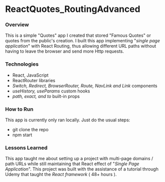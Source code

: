 # ReactQuotes_RoutingAdvanced

### Overview
This is a simple "Quotes" app I created that stored "Famous Quotes" or quotes from the public's creation. I built this app implementing "_single page application_" with React Routing, thus allowing different URL paths without having to leave the browser and send more Http requests.

### Technologies
* React, JavaScript
* ReactRouter libraries 
* _Switch, Redirect, BrowserRouter, Route, NavLink and Link_ components
* _useHistory, useParams_ custom hooks
* _path, exact, and to_ built-in props


### How to Run
This app is currently only ran locally. Just do the usual steps:
* git clone the repo
* npm start 

### Lessons Learned
This app taught me about setting up a project with multi-page domains / path URLs while still maintaining that React effect of "_Single Page Application_". This project was built with the assistance of a tutorial through Udemy that taught the _React framework_ ( 48+ hours ).
